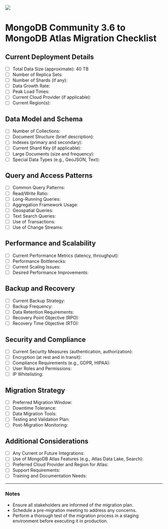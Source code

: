 
![](https://www.paloaltonetworks.com/content/dam/pan/en_US/images/logos/brand/primary-company-logo/Parent-logo.png?imwidth=480)

# MongoDB Community 3.6 to MongoDB Atlas Migration Checklist


## Current Deployment Details
- [ ] Total Data Size (approximate): 40 TB
- [ ] Number of Replica Sets:
- [ ] Number of Shards (if any):
- [ ] Data Growth Rate:
- [ ] Peak Load Times:
- [ ] Current Cloud Provider (if applicable):
- [ ] Current Region(s):

## Data Model and Schema
- [ ] Number of Collections:
- [ ] Document Structure (brief description):
- [ ] Indexes (primary and secondary):
- [ ] Current Shard Key (if applicable):
- [ ] Large Documents (size and frequency):
- [ ] Special Data Types (e.g., GeoJSON, Text):

## Query and Access Patterns
- [ ] Common Query Patterns:
- [ ] Read/Write Ratio:
- [ ] Long-Running Queries:
- [ ] Aggregation Framework Usage:
- [ ] Geospatial Queries:
- [ ] Text Search Queries:
- [ ] Use of Transactions:
- [ ] Use of Change Streams:

## Performance and Scalability
- [ ] Current Performance Metrics (latency, throughput):
- [ ] Performance Bottlenecks:
- [ ] Current Scaling Issues:
- [ ] Desired Performance Improvements:

## Backup and Recovery
- [ ] Current Backup Strategy:
- [ ] Backup Frequency:
- [ ] Data Retention Requirements:
- [ ] Recovery Point Objective (RPO):
- [ ] Recovery Time Objective (RTO):

## Security and Compliance
- [ ] Current Security Measures (authentication, authorization):
- [ ] Encryption (at rest and in transit):
- [ ] Compliance Requirements (e.g., GDPR, HIPAA):
- [ ] User Roles and Permissions:
- [ ] IP Whitelisting:

## Migration Strategy
- [ ] Preferred Migration Window:
- [ ] Downtime Tolerance:
- [ ] Data Migration Tools:
- [ ] Testing and Validation Plan:
- [ ] Post-Migration Monitoring:

## Additional Considerations
- [ ] Any Current or Future Integrations:
- [ ] Use of MongoDB Atlas Features (e.g., Atlas Data Lake, Search):
- [ ] Preferred Cloud Provider and Region for Atlas:
- [ ] Support Requirements:
- [ ] Training and Documentation Needs:

---

### Notes
- Ensure all stakeholders are informed of the migration plan.
- Schedule a pre-migration meeting to address any concerns.
- Perform a thorough test of the migration process in a staging environment before executing it in production.
